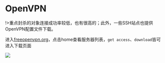 # OpenVPN

!>重点封杀的对象连接成功率较低，也有很高的；此外，一些SSH站点也提供OpenVPN配置文件下载。

进入[freeopenvpn.org](https://www.freeopenvpn.org/)，点击home查看服务器列表，`get access`、`download`皆可进入下载页面

![](https://raw.githubusercontent.com/loremwalker/fq-book/master/docs/images/2018-04-29_012851.png)



